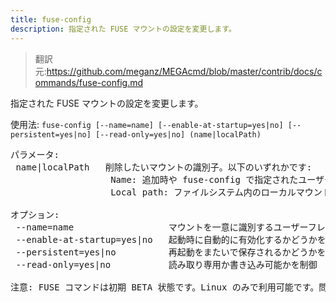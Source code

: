 ```yaml
---
title: fuse-config
description: 指定された FUSE マウントの設定を変更します。
---
```


>翻訳元:https://github.com/meganz/MEGAcmd/blob/master/contrib/docs/commands/fuse-config.md

指定された FUSE マウントの設定を変更します。

使用法: `fuse-config [--name=name] [--enable-at-startup=yes|no] [--persistent=yes|no] [--read-only=yes|no] (name|localPath)`
<pre>
パラメータ:
 name|localPath   削除したいマウントの識別子。以下のいずれかです:
                   Name: 追加時や fuse-config で指定されたユーザーフレンドリーな名前
                   Local path: ファイルシステム内のローカルマウントポイント

オプション:
 --name=name                  マウントを一意に識別するユーザーフレンドリーな名前を設定
 --enable-at-startup=yes|no   起動時に自動的に有効化するかどうかを制御
 --persistent=yes|no          再起動をまたいで保存されるかどうかを制御
 --read-only=yes|no           読み取り専用か書き込み可能かを制御

注意: FUSE コマンドは初期 BETA 状態です。Linux のみで利用可能です。問題がある場合は support@mega.nz までご連絡ください。
</pre>
